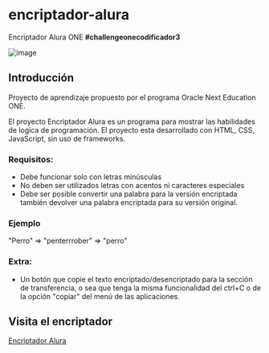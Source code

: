# encriptador-alura
Encriptador Alura ONE **#challengeonecodificador3**

![image](https://user-images.githubusercontent.com/53976157/185660193-47c2ca91-5638-458a-9bd4-9d7f5b231b1e.png)


## Introducción

Proyecto de aprendizaje propuesto por el programa Oracle Next Education ONE.

El proyecto Encriptador Alura es un programa para mostrar las habilidades de logica de programación. El proyecto esta desarrollado con HTML, CSS, JavaScript, sin uso de frameworks.

### Requisitos:

- Debe funcionar solo con letras minúsculas
- No deben ser utilizados letras con acentos ni caracteres especiales
- Debe ser posible convertir una palabra para la versión encriptada también devolver una palabra encriptada para su versión original.

### Ejemplo

"Perro" => "penterrrober" => "perro"

### Extra:

- Un botón que copie el texto encriptado/desencriptado para la sección de transferencia, o sea que tenga la misma funcionalidad del ctrl+C o de la opción "copiar" del menú de las aplicaciones.

## Visita el encriptador
[Encriptador Alura](https://dagarcia39.github.io/encriptador-alura/)
